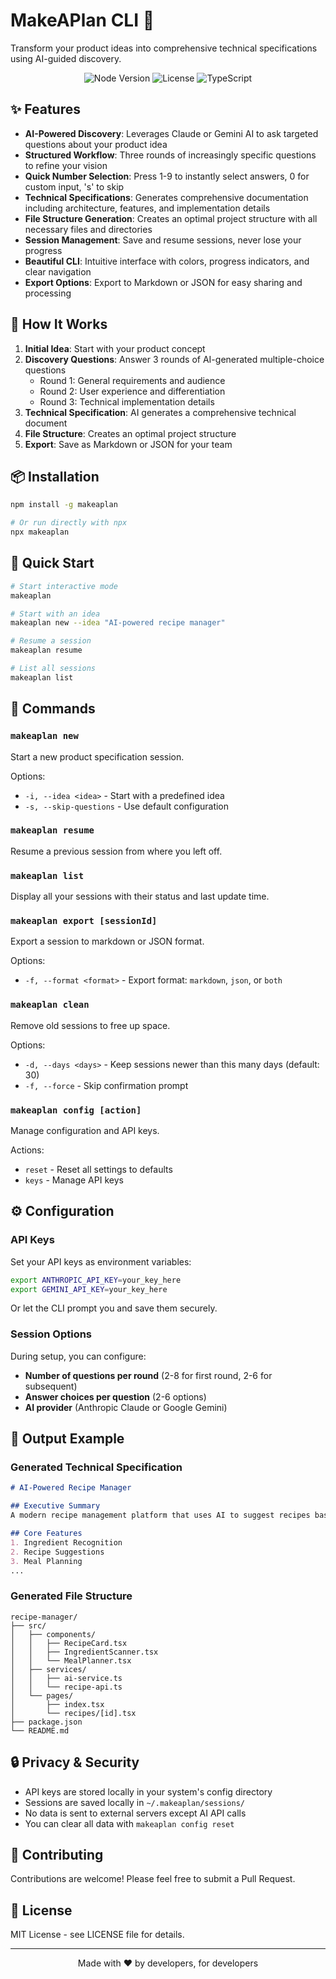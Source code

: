# MakeAPlan CLI 🚀

Transform your product ideas into comprehensive technical specifications using AI-guided discovery.

<p align="center">
  <img src="https://img.shields.io/badge/node-%3E%3D18.0.0-brightgreen" alt="Node Version">
  <img src="https://img.shields.io/badge/license-MIT-blue" alt="License">
  <img src="https://img.shields.io/badge/TypeScript-5.6-blue" alt="TypeScript">
</p>

## ✨ Features

- **AI-Powered Discovery**: Leverages Claude or Gemini AI to ask targeted questions about your product idea
- **Structured Workflow**: Three rounds of increasingly specific questions to refine your vision
- **Quick Number Selection**: Press 1-9 to instantly select answers, 0 for custom input, 's' to skip
- **Technical Specifications**: Generates comprehensive documentation including architecture, features, and implementation details
- **File Structure Generation**: Creates an optimal project structure with all necessary files and directories
- **Session Management**: Save and resume sessions, never lose your progress
- **Beautiful CLI**: Intuitive interface with colors, progress indicators, and clear navigation
- **Export Options**: Export to Markdown or JSON for easy sharing and processing

## 🎯 How It Works

1. **Initial Idea**: Start with your product concept
2. **Discovery Questions**: Answer 3 rounds of AI-generated multiple-choice questions
   - Round 1: General requirements and audience
   - Round 2: User experience and differentiation  
   - Round 3: Technical implementation details
3. **Technical Specification**: AI generates a comprehensive technical document
4. **File Structure**: Creates an optimal project structure
5. **Export**: Save as Markdown or JSON for your team

## 📦 Installation

```bash
npm install -g makeaplan

# Or run directly with npx
npx makeaplan
```

## 🚀 Quick Start

```bash
# Start interactive mode
makeaplan

# Start with an idea
makeaplan new --idea "AI-powered recipe manager"

# Resume a session
makeaplan resume

# List all sessions
makeaplan list
```

## 📖 Commands

### `makeaplan new`
Start a new product specification session.

Options:
- `-i, --idea <idea>` - Start with a predefined idea
- `-s, --skip-questions` - Use default configuration

### `makeaplan resume`
Resume a previous session from where you left off.

### `makeaplan list`
Display all your sessions with their status and last update time.

### `makeaplan export [sessionId]`
Export a session to markdown or JSON format.

Options:
- `-f, --format <format>` - Export format: `markdown`, `json`, or `both`

### `makeaplan clean`
Remove old sessions to free up space.

Options:
- `-d, --days <days>` - Keep sessions newer than this many days (default: 30)
- `-f, --force` - Skip confirmation prompt

### `makeaplan config [action]`
Manage configuration and API keys.

Actions:
- `reset` - Reset all settings to defaults
- `keys` - Manage API keys

## ⚙️ Configuration

### API Keys

Set your API keys as environment variables:

```bash
export ANTHROPIC_API_KEY=your_key_here
export GEMINI_API_KEY=your_key_here
```

Or let the CLI prompt you and save them securely.

### Session Options

During setup, you can configure:
- **Number of questions per round** (2-8 for first round, 2-6 for subsequent)
- **Answer choices per question** (2-6 options)
- **AI provider** (Anthropic Claude or Google Gemini)

## 📁 Output Example

### Generated Technical Specification
```markdown
# AI-Powered Recipe Manager

## Executive Summary
A modern recipe management platform that uses AI to suggest recipes based on available ingredients...

## Core Features
1. Ingredient Recognition
2. Recipe Suggestions
3. Meal Planning
...
```

### Generated File Structure
```
recipe-manager/
├── src/
│   ├── components/
│   │   ├── RecipeCard.tsx
│   │   ├── IngredientScanner.tsx
│   │   └── MealPlanner.tsx
│   ├── services/
│   │   ├── ai-service.ts
│   │   └── recipe-api.ts
│   └── pages/
│       ├── index.tsx
│       └── recipes/[id].tsx
├── package.json
└── README.md
```

## 🔒 Privacy & Security

- API keys are stored locally in your system's config directory
- Sessions are saved locally in `~/.makeaplan/sessions/`
- No data is sent to external servers except AI API calls
- You can clear all data with `makeaplan config reset`

## 🤝 Contributing

Contributions are welcome! Please feel free to submit a Pull Request.

## 📄 License

MIT License - see LICENSE file for details.

---

<p align="center">Made with ❤️ by developers, for developers</p>